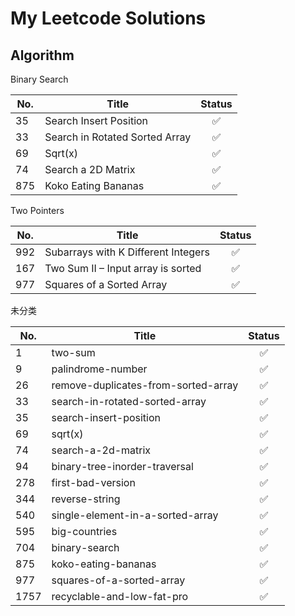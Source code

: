 # My Leetcode Solutions

## Algorithm

Binary Search

| No.  | Title                               | Status |
| ---- | ----------------------------------- | :----: |
| 35   | Search Insert Position              |   ✅    |
| 33   | Search in Rotated Sorted Array      |   ✅    |
| 69   | Sqrt(x)                             |   ✅    |
| 74   | Search a 2D Matrix                  |   ✅    |
| 875  | Koko Eating Bananas                 |   ✅    |

Two Pointers


| No.  | Title                               | Status |
| ---- | ----------------------------------- | :----: |
| 992  | Subarrays with K Different Integers |   ✅    |
| 167  | Two Sum II – Input array is sorted  |   ✅    |
| 977  | Squares of a Sorted Array           |   ✅    |

未分类


| No.  | Title                               | Status |
| ---- | ----------------------------------- | :----: |
| 1    | two-sum                             |   ✅    |
| 9    | palindrome-number                   |   ✅    |
| 26   | remove-duplicates-from-sorted-array |   ✅    |
| 33   | search-in-rotated-sorted-array      |   ✅    |
| 35   | search-insert-position              |   ✅    |
| 69   | sqrt(x)                             |   ✅    |
| 74   | search-a-2d-matrix                  |   ✅    |
| 94   | binary-tree-inorder-traversal       |   ✅    |
| 278  | first-bad-version                   |   ✅    |
| 344  | reverse-string                      |   ✅    |
| 540  | single-element-in-a-sorted-array    |   ✅    |
| 595  | big-countries                       |   ✅    |
| 704  | binary-search                       |   ✅    |
| 875  | koko-eating-bananas                 |   ✅    |
| 977  | squares-of-a-sorted-array           |   ✅    |
| 1757 | recyclable-and-low-fat-pro          |   ✅    |